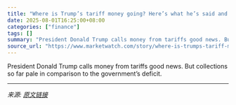 ```yaml
---
title: "Where is Trump’s tariff money going? Here’s what he’s said and how much has come in."
date: 2025-08-01T16:25:00+08:00
categories: ["finance"]
tags: []
summary: "President Donald Trump calls money from tariffs good news. But collections so far pale in comparison to the government’s deficit."
source_url: "https://www.marketwatch.com/story/where-is-trumps-tariff-money-going-heres-what-hes-said-and-how-much-has-come-in-fb8854a8?mod=mw_rss_topstories"
---
```


President Donald Trump calls money from tariffs good news. But collections so far pale in comparison to the government’s deficit.

---

*来源: [原文链接](https://www.marketwatch.com/story/where-is-trumps-tariff-money-going-heres-what-hes-said-and-how-much-has-come-in-fb8854a8?mod=mw_rss_topstories)*
